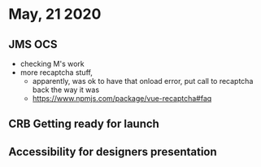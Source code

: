 # May, 21 2020

## JMS OCS
- checking M's work
- more recaptcha stuff,
  - apparently, was ok to have that onload error, put call to recaptcha back the way it was
  - https://www.npmjs.com/package/vue-recaptcha#faq

## CRB Getting ready for launch

## Accessibility for designers presentation

